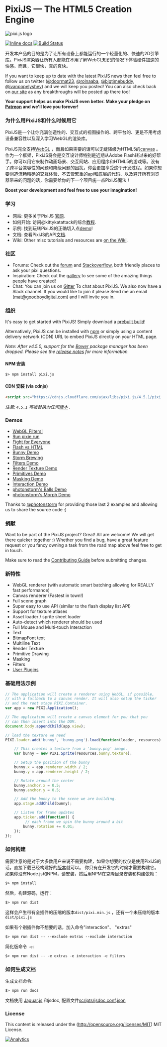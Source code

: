 PixiJS — The HTML5 Creation Engine
=============

![pixi.js logo](http://www.goodboydigital.com/pixijs/pixiV4_wide_full.jpg)

[![Inline docs](http://inch-ci.org/github/pixijs/pixi.js.svg?branch=dev)](http://inch-ci.org/github/pixijs/pixi.js)
[![Build Status](https://travis-ci.org/pixijs/pixi.js.svg?branch=dev)](https://travis-ci.org/pixijs/pixi.js)

开发本产品的目的是为了让所有设备上都能运行的一个轻量化的、快速的2D引擎库。PixiJS渲染器让所有人都能在不用了解WebGL知识的情况下体验硬件加速的快感。而且，它很快，真的真快。

If you want to keep up to date with the latest PixiJS news then feel free to follow us on twitter
([@doormat23](https://twitter.com/doormat23), [@rolnaaba](https://twitter.com/rolnaaba), [@bigtimebuddy](https://twitter.com/bigtimebuddy), [@ivanpopelyshev](https://twitter.com/ivanpopelyshev))
and we will keep you posted! You can also check back on [our site](http://www.pixijs.com)
as any breakthroughs will be posted up there too!

**Your support helps us make PixiJS even better. Make your pledge on [Patreon](https://www.patreon.com/user?u=2384552&ty=h&u=2384552) and we'll love you forever!**

### 为什么用PixiJS和什么时候用它

PixiJS是一个让你充满创造性的、交互式的视图操作的、跨平台的、更是不用考虑设备兼容性以及深入学习WebGL的渲染库。

PixiJS完全支持[WebGL](https://en.wikipedia.org/wiki/WebGL) ，而且如果需要的话可以无缝降级为HTML5的[canvas](https://en.wikipedia.org/wiki/Canvas_element) 。作为一个框架，PixiJS将会是交互设计师特别是近期从Adobe Flash转过来的好帮手。你可以用它来制作动画场景、交互网站、应用程序和HTML5的游戏等。没有了跨平台兼容性的问题和降级问题的困扰，你会更加享受这个开发过程。如果你想要创造流畅精确的交互体验、不去管繁重的api和底层的代码、以及避开所有浏览器带来的问题的话，你需要给你的下一个项目施一点PixiJS魔法！

**Boost your development and feel free to use your imagination!**

### 学习 ###
- 网站: 更多关于PixiJS [官网](http://www.pixijs.com/).
- 如何开始: 访问@kittykatattack的综合[教程](https://github.com/kittykatattack/learningPixi).
- 示例: 找到玩转PixiJS的正确切入点[demo](http://pixijs.github.io/examples/)!
- 文档: 查看PixiJS的API[文档](https://pixijs.github.io/docs/).
- Wiki: Other misc tutorials and resources are [on the Wiki](https://github.com/pixijs/pixi.js/wiki).

### 社区 ###
- Forums: Check out the [forum](http://www.html5gamedevs.com/forum/15-pixijs/) and [Stackoverflow](http://stackoverflow.com/search?q=pixi.js), both friendly places to ask your pixi questions.
- Inspiration: Check out the [gallery](http://www.pixijs.com/gallery) to see some of the amazing things people have created!
- Chat: You can join us on [Gitter](https://gitter.im/pixijs/pixi.js) To chat about PixiJS. We also now have a Slack channel. If you would like to join it please Send me an email (mat@goodboydigital.com) and I will invite you in.


### 组织 ###

It's easy to get started with PixiJS! Simply download a [prebuilt build](https://github.com/pixijs/pixi.js/wiki/FAQs#where-can-i-get-a-build)!

Alternatively, PixiJS can be installed with [npm](https://docs.npmjs.com/getting-started/what-is-npm) or simply using a content delivery network (CDN) URL to embed PixiJS directly on your HTML page.

_Note: After v4.5.0, support for the [Bower](https://bower.io) package manager has been dropped. Please see the [release notes](https://github.com/pixijs/pixi.js/releases/tag/v4.5.0) for more information._

#### NPM 安装

```
$> npm install pixi.js
```

#### CDN 安装 (via cdnjs)

```html
<script src="https://cdnjs.cloudflare.com/ajax/libs/pixi.js/4.5.1/pixi.min.js"></script>
```

_注意: `4.5.1` 可被替换为任何[版本](https://github.com/pixijs/pixi.js/releases) ._

### Demos ###

- [WebGL Filters!](http://pixijs.github.io/pixi-filters/examples/)
- [Run pixie run](http://www.goodboydigital.com/runpixierun)
- [Fight for Everyone](http://www.goodboydigital.com/casestudies/fightforeveryone)
- [Flash vs HTML](http://flashvhtml.com)
- [Bunny Demo](http://www.goodboydigital.com/pixijs/bunnymark)
- [Storm Brewing](http://www.goodboydigital.com/pixijs/storm)
- [Filters Demo](http://www.goodboydigital.com/pixijs/examples/15/indexAll.html)
- [Render Texture Demo](http://www.goodboydigital.com/pixijs/examples/11)
- [Primitives Demo](http://www.goodboydigital.com/pixijs/examples/13)
- [Masking Demo](http://www.goodboydigital.com/pixijs/examples/14)
- [Interaction Demo](http://www.goodboydigital.com/pixijs/examples/6)
- [photonstorm's Balls Demo](http://gametest.mobi/pixi/balls)
- [photonstorm's Morph Demo](http://gametest.mobi/pixi/morph)

Thanks to [@photonstorm](https://twitter.com/photonstorm) for providing
those last 2 examples and allowing us to share the source code :)

### 捐献 ###

Want to be part of the PixiJS project? Great! All are welcome! We will get there quicker
together :) Whether you find a bug, have a great feature request or you fancy owning a task
from the road map above feel free to get in touch.

Make sure to read the [Contributing Guide](https://github.com/pixijs/pixi.js/blob/master/CONTRIBUTING.md)
before submitting changes.

### 新特性 ###

- WebGL renderer (with automatic smart batching allowing for REALLY fast performance)
- Canvas renderer (Fastest in town!)
- Full scene graph
- Super easy to use API (similar to the flash display list API)
- Support for texture atlases
- Asset loader / sprite sheet loader
- Auto-detect which renderer should be used
- Full Mouse and Multi-touch Interaction
- Text
- BitmapFont text
- Multiline Text
- Render Texture
- Primitive Drawing
- Masking
- Filters
- [User Plugins](https://github.com/pixijs/pixi.js/wiki/v3-Pixi-Plugins)

### 基础用法示例 ###

```js
// The application will create a renderer using WebGL, if possible,
// with a fallback to a canvas render. It will also setup the ticker
// and the root stage PIXI.Container.
var app = new PIXI.Application();

// The application will create a canvas element for you that you
// can then insert into the DOM.
document.body.appendChild(app.view);

// load the texture we need
PIXI.loader.add('bunny', 'bunny.png').load(function(loader, resources) {

    // This creates a texture from a 'bunny.png' image.
    var bunny = new PIXI.Sprite(resources.bunny.texture);

    // Setup the position of the bunny
    bunny.x = app.renderer.width / 2;
    bunny.y = app.renderer.height / 2;

    // Rotate around the center
    bunny.anchor.x = 0.5;
    bunny.anchor.y = 0.5;

    // Add the bunny to the scene we are building.
    app.stage.addChild(bunny);

    // Listen for frame updates
    app.ticker.add(function() {
         // each frame we spin the bunny around a bit
        bunny.rotation += 0.01;
    });
});
```

### 如何构建 ###

需要注意的是对于大多数用户来说不需要构建，如果你想要的仅仅是使用PixiJS的话，直接下载已经构建好的[版本](https://github.com/pixijs/pixi.js/releases)就可以。
你只有在开发它的时候才需要构建它。
如果你没有Node.js和NPM，请安装，然后用NPM在克隆目录安装和构建依赖：

```
$> npm install
```

然后，构建源码，运行：

```
$> npm run dist
```

这样会产生带有全插件的压缩的版本`dist/pixi.min.js` ，还有一个未压缩的版本`dist/pixi.js`

如果有个别插件你不想要的话，加入命令"interaction"、 "extras"

```
$> npm run dist -- --exclude extras --exclude interaction
```

简化版命令 `-e`:

```
$> npm run dist -- -e extras -e interaction -e filters
```

### 如何生成文档 ###

生成文档命令:

```
$> npm run docs
```

文档使用 [Jaguar.js](https://github.com/pixijs/jaguarjs-jsdoc) 和jsdoc, 配置文件[scripts/jsdoc.conf.json](scripts/jsdoc.conf.json)

### License ###

This content is released under the (http://opensource.org/licenses/MIT) MIT License.

[![Analytics](https://ga-beacon.appspot.com/UA-39213431-2/pixi.js/index)](https://github.com/igrigorik/ga-beacon)
